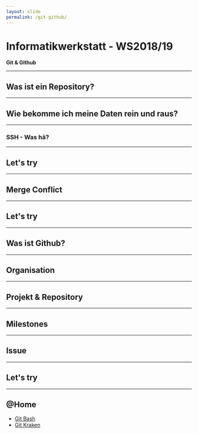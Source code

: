 ```yaml
---
layout: slide
permalink: /git-github/
---
```


# Informatikwerkstatt - WS2018/19
__Git & Github__

---

## Was ist ein Repository?

---

## Wie bekomme ich meine Daten rein und raus?

---

### SSH - Was hä?

---

## Let's try

---

## Merge Conflict

---

## Let's try

---

## Was ist Github?

---

## Organisation

---

## Projekt & Repository

---

## Milestones

---

## Issue

---

## Let's try

---

## @Home

* [Git Bash](https://git-scm.com/downloads)
* [Git Kraken](https://www.gitkraken.com/)
